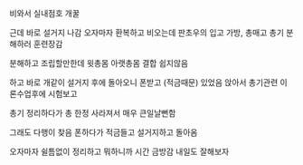 비와서 실내점호 개꿀

근데 바로 설거지 나감 오자마자 환복하고 비오는데 판초우의 입고 가방, 총매고 총기 분해하러 훈련장감

분해하고 조립할만한데 윗총몸 아랫총몸 결합 쉽지않음

하고 바로 개같이 설거지 후에 돌아오니 폰받고 (적금때문) 있었음 앉아서 총기관련 이론수업후에 시험보고 

총기 정리하다가 총 한정 사라져서 매우 큰일날뻔함

그래도 다행이 찾음 폰하다가 적금들고 설거지하고 돌아옴

오자마자 쉴틈없이 정리하고 뭐하니까 시간 금방감 내일도 잘해보자
